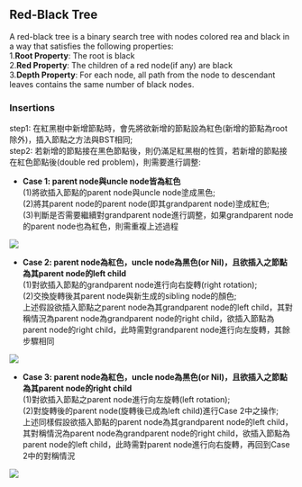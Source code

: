 ## Red-Black Tree
A red-black tree is a binary search tree with nodes colored rea and black in a way that satisfies the following properties:<br>
1.**Root Property**: The root is black<br>
2.**Red Property**: The children of a red node(if any) are black<br>
3.**Depth Property**: For each node, all path from the node to descendant leaves contains the same number of black nodes.<br>

### Insertions
step1: 在紅黑樹中新增節點時，會先將欲新增的節點設為紅色(新增的節點為root除外)，插入節點之方法與BST相同;<br>
step2: 若新增的節點接在黑色節點後，則仍滿足紅黑樹的性質，若新增的節點接在紅色節點後(double red problem)，則需要進行調整:<br>
- **Case 1: parent node與uncle node皆為紅色**<br>
(1)將欲插入節點的parent node與uncle node塗成黑色;<br>
(2)將其parent node的parent node(即其grandparent node)塗成紅色;<br>
(3)判斷是否需要繼續對grandparent node進行調整，如果grandparent node的parent node也為紅色，則需重複上述過程<br  >
<img src="https://github.com/Xu-Yidi/fluteanzi/blob/master/week10/RBT_insertion1.jpg">

- **Case 2: parent node為紅色，uncle node為黑色(or Nil)，且欲插入之節點為其parent node的left child**<br>
(1)對欲插入節點的grandparent node進行向右旋轉(right rotation);<br>
(2)交換旋轉後其parent node與新生成的sibling node的顏色;<br>
上述假設欲插入節點之parent node為其grandparent node的left child，其對稱情況為parent node為grandparent node的right child，欲插入節點為parent node的right child，此時需對grandparent node進行向左旋轉，其餘步驟相同<br>
<img src="https://github.com/Xu-Yidi/fluteanzi/blob/master/week10/RBT_insertion2.jpg">

- **Case 3: parent node為紅色，uncle node為黑色(or Nil)，且欲插入之節點為其parent node的right child**<br>
(1)對欲插入節點之parent node進行向左旋轉(left rotation);<br>
(2)對旋轉後的parent node(旋轉後已成為left child)進行Case 2中之操作;<br>
上述同樣假設欲插入節點的parent node為其grandparent node的left child，其對稱情況為parent node為grandparent node的right child，欲插入節點為parent node的left child，此時需對parent node進行向右旋轉，再回到Case 2中的對稱情況<br>
<img src="https://github.com/Xu-Yidi/fluteanzi/blob/master/week10/RBT_insertion3.png">

